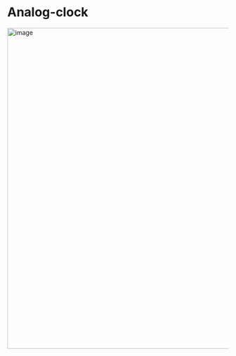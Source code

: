 # Analog-clock
<img width="1347" height="731" alt="image" src="https://github.com/user-attachments/assets/f3c230c5-6c62-433d-8b4a-18f4f171477b" />

